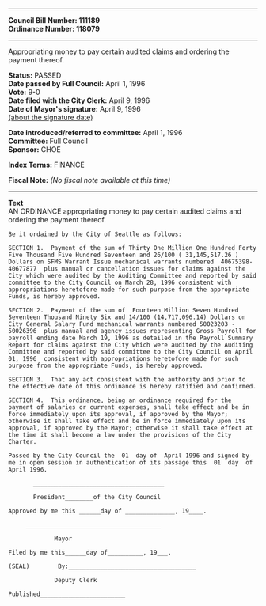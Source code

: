 * * * * *  
  
**Council Bill Number: [](#h0)[](#h2)111189**   
**Ordinance Number: 118079**  
  
* * * * *  
  
Appropriating money to pay certain audited claims and ordering the payment thereof.  
  
**Status:** PASSED   
**Date passed by Full Council:** April 1, 1996   
**Vote:** 9-0   
**Date filed with the City Clerk:** April 9, 1996   
**Date of Mayor's signature:** April 9, 1996   
[(about the signature date)](/~public/approvaldate.htm)   
  
  
**Date introduced/referred to committee:** April 1, 1996   
**Committee:** Full Council   
**Sponsor:** CHOE   
  
**Index Terms:** FINANCE  
  
**Fiscal Note:** *(No fiscal note available at this time)*  
  
* * * * *  
  
**Text**  
    AN ORDINANCE appropriating money to pay certain audited claims and  
    ordering the payment thereof.  
  
    Be it ordained by the City of Seattle as follows:  
  
    SECTION 1.  Payment of the sum of Thirty One Million One Hundred Forty  
    Five Thousand Five Hundred Seventeen and 26/100 ( 31,145,517.26 )  
    Dollars on SFMS Warrant Issue mechanical warrants numbered  40675398-  
    40677877  plus manual or cancellation issues for claims against the  
    City which were audited by the Auditing Committee and reported by said  
    committee to the City Council on March 28, 1996 consistent with  
    appropriations heretofore made for such purpose from the appropriate  
    Funds, is hereby approved.  
  
    SECTION 2.  Payment of the sum of  Fourteen Million Seven Hundred  
    Seventeen Thousand Ninety Six and 14/100 (14,717,096.14) Dollars on  
    City General Salary Fund mechanical warrants numbered 50023203 -  
    50026396  plus manual and agency issues representing Gross Payroll for  
    payroll ending date March 19, 1996 as detailed in the Payroll Summary  
    Report for claims against the City which were audited by the Auditing  
    Committee and reported by said committee to the City Council on April  
    01, 1996  consistent with appropriations heretofore made for such  
    purpose from the appropriate Funds, is hereby approved.  
  
    SECTION 3.  That any act consistent with the authority and prior to  
    the effective date of this ordinance is hereby ratified and confirmed.  
  
    SECTION 4.  This ordinance, being an ordinance required for the  
    payment of salaries or current expenses, shall take effect and be in  
    force immediately upon its approval, if approved by the Mayor;  
    otherwise it shall take effect and be in force immediately upon its  
    approval, if approved by the Mayor; otherwise it shall take effect at  
    the time it shall become a law under the provisions of the City  
    Charter.  
  
    Passed by the City Council the  01  day of  April 1996 and signed by  
    me in open session in authentication of its passage this  01  day  of  
    April 1996.  
  
           _____________________________________  
  
           President________of the City Council  
  
    Approved by me this ______day of ______________, 19____.  
  
         ______________________________________  
  
                 Mayor  
  
    Filed by me this______day of__________, 19___.  
  
    (SEAL)        By:____________________________________  
  
                 Deputy Clerk  
  
    Published________________________  
